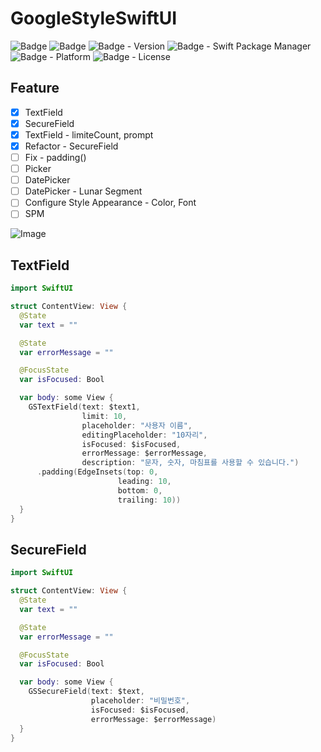 # GoogleStyleSwiftUI


![Badge](https://img.shields.io/badge/swift-white.svg?style=flat-square&logo=Swift)
![Badge](https://img.shields.io/badge/SwiftUI-001b87.svg?style=flat-square&logo=Swift&logoColor=black)
![Badge - Version](https://img.shields.io/badge/Version-0.0.0-1177AA?style=flat-square)
![Badge - Swift Package Manager](https://img.shields.io/badge/SPM-planned-orange?style=flat-square)
![Badge - Platform](https://img.shields.io/badge/platform-macOS_12.0|iOS_15.0-yellow?style=flat-square)
![Badge - License](https://img.shields.io/badge/license-MIT-black?style=flat-square)

## Feature
* [x] TextField
* [x] SecureField
* [x] TextField - limiteCount, prompt
* [x] Refactor - SecureField
* [ ] Fix - padding()
* [ ] Picker
* [ ] DatePicker
* [ ] DatePicker - Lunar Segment
* [ ] Configure Style Appearance - Color, Font
* [ ] SPM

![Image](https://drive.google.com/uc?export=view&id=1hMiMVD3qbRP6fWTKKsp4H7ASxYneAo1M)  

## TextField
```swift
import SwiftUI

struct ContentView: View {
  @State
  var text = ""

  @State
  var errorMessage = ""

  @FocusState
  var isFocused: Bool

  var body: some View {
    GSTextField(text: $text1,
                limit: 10,
                placeholder: "사용자 이름",
                editingPlaceholder: "10자리",
                isFocused: $isFocused,
                errorMessage: $errorMessage,
                description: "문자, 숫자, 마침표를 사용할 수 있습니다.")
      .padding(EdgeInsets(top: 0,
                        leading: 10,
                        bottom: 0,
                        trailing: 10))
  }
}
```

## SecureField
```swift
import SwiftUI

struct ContentView: View {
  @State
  var text = ""

  @State
  var errorMessage = ""

  @FocusState
  var isFocused: Bool

  var body: some View {
    GSSecureField(text: $text,
                  placeholder: "비밀번호",
                  isFocused: $isFocused,
                  errorMessage: $errorMessage)
  }
}
```
